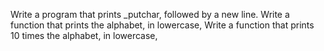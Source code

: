 Write a program that prints _putchar, followed by a new line.
Write a function that prints the alphabet, in lowercase,
Write a function that prints 10 times the alphabet, in lowercase,
